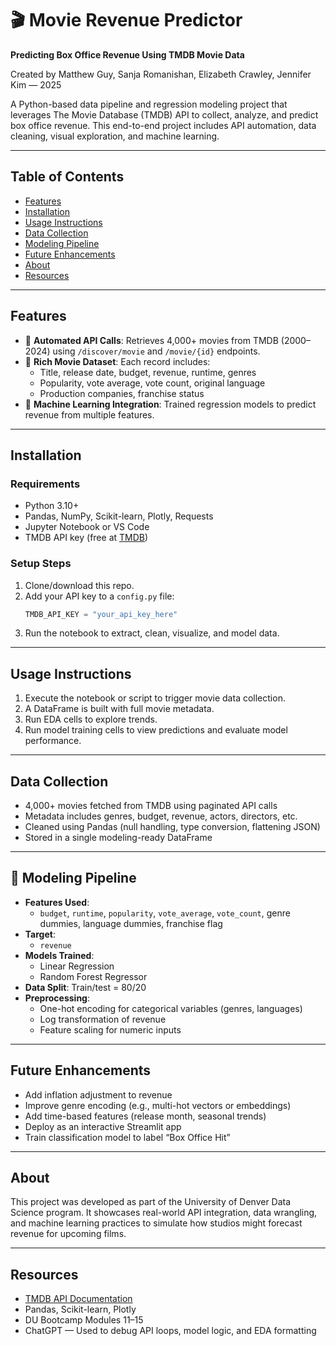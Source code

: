 
# 🎬 Movie Revenue Predictor

**Predicting Box Office Revenue Using TMDB Movie Data**

Created by Matthew Guy, Sanja Romanishan, Elizabeth Crawley, Jennifer Kim — 2025

A Python-based data pipeline and regression modeling project that leverages The Movie Database (TMDB) API to collect, analyze, and predict box office revenue. This end-to-end project includes API automation, data cleaning, visual exploration, and machine learning.

---

## Table of Contents

- [Features](#features)  
- [Installation](#installation)  
- [Usage Instructions](#usage-instructions)  
- [Data Collection](#data-collection)  
- [Modeling Pipeline](#modeling-pipeline)  
- [Future Enhancements](#future-enhancements)  
- [About](#about)  
- [Resources](#resources)

---

## Features

- 🔄 **Automated API Calls**: Retrieves 4,000+ movies from TMDB (2000–2024) using `/discover/movie` and `/movie/{id}` endpoints.
- 🧠 **Rich Movie Dataset**: Each record includes:
  - Title, release date, budget, revenue, runtime, genres  
  - Popularity, vote average, vote count, original language  
  - Production companies, franchise status
- 🤖 **Machine Learning Integration**: Trained regression models to predict revenue from multiple features.

---

## Installation

### Requirements

- Python 3.10+
- Pandas, NumPy, Scikit-learn, Plotly, Requests
- Jupyter Notebook or VS Code
- TMDB API key (free at [TMDB](https://www.themoviedb.org/documentation/api))

### Setup Steps

1. Clone/download this repo.
2. Add your API key to a `config.py` file:
   ```python
   TMDB_API_KEY = "your_api_key_here"
   ```
3. Run the notebook to extract, clean, visualize, and model data.

---

## Usage Instructions

1. Execute the notebook or script to trigger movie data collection.
2. A DataFrame is built with full movie metadata.
3. Run EDA cells to explore trends.
4. Run model training cells to view predictions and evaluate model performance.

---

## Data Collection

- 4,000+ movies fetched from TMDB using paginated API calls  
- Metadata includes genres, budget, revenue, actors, directors, etc.  
- Cleaned using Pandas (null handling, type conversion, flattening JSON)  
- Stored in a single modeling-ready DataFrame

---

## 🧠 Modeling Pipeline

- **Features Used**:
  - `budget`, `runtime`, `popularity`, `vote_average`, `vote_count`, genre dummies, language dummies, franchise flag
- **Target**:
  - `revenue`
- **Models Trained**:
  - Linear Regression
  - Random Forest Regressor
- **Data Split**: Train/test = 80/20  
- **Preprocessing**:
  - One-hot encoding for categorical variables (genres, languages)
  - Log transformation of revenue
  - Feature scaling for numeric inputs

---

## Future Enhancements

- Add inflation adjustment to revenue
- Improve genre encoding (e.g., multi-hot vectors or embeddings)
- Add time-based features (release month, seasonal trends)
- Deploy as an interactive Streamlit app
- Train classification model to label “Box Office Hit”

---

## About

This project was developed as part of the University of Denver Data Science program. It showcases real-world API integration, data wrangling, and machine learning practices to simulate how studios might forecast revenue for upcoming films.

---

## Resources

- [TMDB API Documentation](https://developers.themoviedb.org/3)  
- Pandas, Scikit-learn, Plotly  
- DU Bootcamp Modules 11–15  
- ChatGPT — Used to debug API loops, model logic, and EDA formatting
